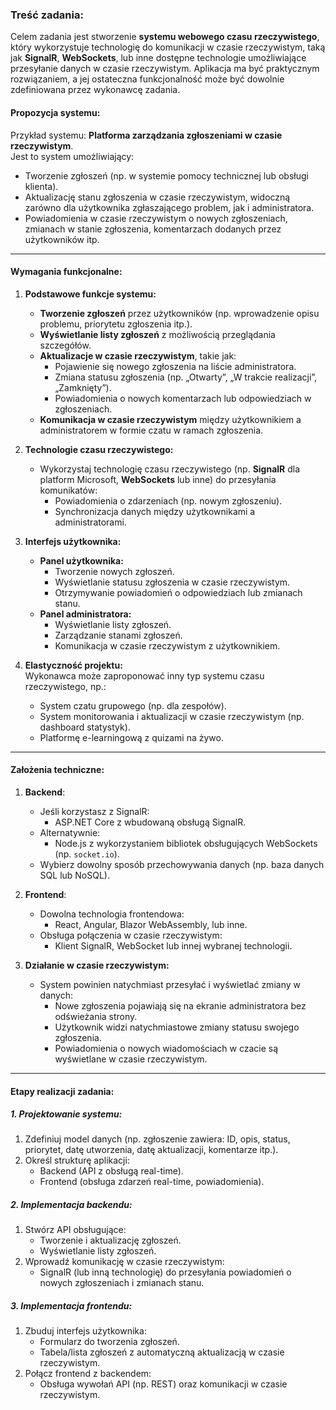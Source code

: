 ### Treść zadania:  

Celem zadania jest stworzenie **systemu webowego czasu rzeczywistego**, który wykorzystuje technologię do komunikacji w czasie rzeczywistym, taką jak **SignalR**, **WebSockets**, lub inne dostępne technologie umożliwiające przesyłanie danych w czasie rzeczywistym. Aplikacja ma być praktycznym rozwiązaniem, a jej ostateczna funkcjonalność może być dowolnie zdefiniowana przez wykonawcę zadania.

#### **Propozycja systemu:**

Przykład systemu: **Platforma zarządzania zgłoszeniami w czasie rzeczywistym**.  
Jest to system umożliwiający:
- Tworzenie zgłoszeń (np. w systemie pomocy technicznej lub obsługi klienta).
- Aktualizację stanu zgłoszenia w czasie rzeczywistym, widoczną zarówno dla użytkownika zgłaszającego problem, jak i administratora.
- Powiadomienia w czasie rzeczywistym o nowych zgłoszeniach, zmianach w stanie zgłoszenia, komentarzach dodanych przez użytkowników itp.

---

#### **Wymagania funkcjonalne:**

1. **Podstawowe funkcje systemu:**
   - **Tworzenie zgłoszeń** przez użytkowników (np. wprowadzenie opisu problemu, priorytetu zgłoszenia itp.).
   - **Wyświetlanie listy zgłoszeń** z możliwością przeglądania szczegółów.
   - **Aktualizacje w czasie rzeczywistym**, takie jak:
     - Pojawienie się nowego zgłoszenia na liście administratora.
     - Zmiana statusu zgłoszenia (np. „Otwarty”, „W trakcie realizacji”, „Zamknięty”).
     - Powiadomienia o nowych komentarzach lub odpowiedziach w zgłoszeniach.
   - **Komunikacja w czasie rzeczywistym** między użytkownikiem a administratorem w formie czatu w ramach zgłoszenia.

2. **Technologie czasu rzeczywistego:**
   - Wykorzystaj technologię czasu rzeczywistego (np. **SignalR** dla platform Microsoft, **WebSockets** lub inne) do przesyłania komunikatów:
     - Powiadomienia o zdarzeniach (np. nowym zgłoszeniu).
     - Synchronizacja danych między użytkownikami a administratorami.

3. **Interfejs użytkownika:**
   - **Panel użytkownika:**  
     - Tworzenie nowych zgłoszeń.  
     - Wyświetlanie statusu zgłoszenia w czasie rzeczywistym.  
     - Otrzymywanie powiadomień o odpowiedziach lub zmianach stanu.  
   - **Panel administratora:**  
     - Wyświetlanie listy zgłoszeń.  
     - Zarządzanie stanami zgłoszeń.  
     - Komunikacja w czasie rzeczywistym z użytkownikiem.  

4. **Elastyczność projektu:**  
   Wykonawca może zaproponować inny typ systemu czasu rzeczywistego, np.:
   - System czatu grupowego (np. dla zespołów).
   - System monitorowania i aktualizacji w czasie rzeczywistym (np. dashboard statystyk).
   - Platformę e-learningową z quizami na żywo.

---

#### **Założenia techniczne:**

1. **Backend**:
   - Jeśli korzystasz z SignalR:
     - ASP.NET Core z wbudowaną obsługą SignalR.
   - Alternatywnie:
     - Node.js z wykorzystaniem bibliotek obsługujących WebSockets (np. `socket.io`).
   - Wybierz dowolny sposób przechowywania danych (np. baza danych SQL lub NoSQL).

2. **Frontend**:
   - Dowolna technologia frontendowa:
     - React, Angular, Blazor WebAssembly, lub inne.
   - Obsługa połączenia w czasie rzeczywistym:
     - Klient SignalR, WebSocket lub innej wybranej technologii.

3. **Działanie w czasie rzeczywistym:**
   - System powinien natychmiast przesyłać i wyświetlać zmiany w danych:
     - Nowe zgłoszenia pojawiają się na ekranie administratora bez odświeżania strony.
     - Użytkownik widzi natychmiastowe zmiany statusu swojego zgłoszenia.
     - Powiadomienia o nowych wiadomościach w czacie są wyświetlane w czasie rzeczywistym.

---

#### **Etapy realizacji zadania:**

##### **1. Projektowanie systemu:**
1. Zdefiniuj model danych (np. zgłoszenie zawiera: ID, opis, status, priorytet, datę utworzenia, datę aktualizacji, komentarze itp.).
2. Określ strukturę aplikacji:
   - Backend (API z obsługą real-time).
   - Frontend (obsługa zdarzeń real-time, powiadomienia).

##### **2. Implementacja backendu:**
1. Stwórz API obsługujące:
   - Tworzenie i aktualizację zgłoszeń.
   - Wyświetlanie listy zgłoszeń.
2. Wprowadź komunikację w czasie rzeczywistym:
   - SignalR (lub inną technologię) do przesyłania powiadomień o nowych zgłoszeniach i zmianach stanu.

##### **3. Implementacja frontendu:**
1. Zbuduj interfejs użytkownika:
   - Formularz do tworzenia zgłoszeń.
   - Tabela/lista zgłoszeń z automatyczną aktualizacją w czasie rzeczywistym.
2. Połącz frontend z backendem:
   - Obsługa wywołań API (np. REST) oraz komunikacji w czasie rzeczywistym.
